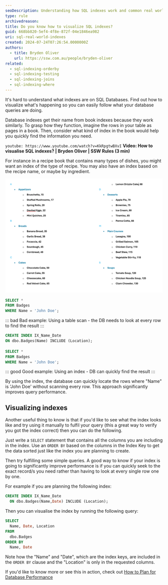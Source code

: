 ```yaml
---
seoDescription: Understanding how SQL indexes work and common real world ways of visualising them
type: rule
archivedreason:
title: Do you know how to visualize SQL indexes?
guid: 668bb820-5ef4-4f8e-872f-04e1846ea982
uri: sql-real-world-indexes
created: 2024-07-24T07:26:54.0000000Z
authors:
  - title: Bryden Oliver
    url: https://ssw.com.au/people/bryden-oliver
related:
  - sql-indexing-orderby
  - sql-indexing-testing
  - sql-indexing-joins
  - sql-indexing-where
---
```


It's hard to understand what indexes are on SQL Databases. Find out how to visualize what's happening so you can easily follow what your database queries are doing.

Database indexes get their name from book indexes because they work similarly. To grasp how they function, imagine the rows in your table as pages in a book. Then, consider what kind of index in the book would help you quickly find the information you need.

<!--endintro-->

`youtube: https://www.youtube.com/watch?v=KkRpgtwBXvI`
**Video: How to visualise SQL indexes? | Bryden Oliver | SSW Rules (3 min)**

For instance in a recipe book that contains many types of dishes, you might want an index of the type of recipe. You may also have an index based on the recipe name, or maybe by ingredient.

![Figure: Typical book index](index.png)

```sql
SELECT *
FROM Badges
WHERE Name = 'John Doe';
```

::: bad
Bad example: Using a table scan - the DB needs to look at every row to find the result
:::

```sql
CREATE INDEX IX_Name_Date
ON dbo.Badges(Name) INCLUDE (Location);

SELECT *
FROM Badges
WHERE Name = 'John Doe';
```

::: good
Good example: Using an index - DB can quickly find the result
:::

By using the index, the database can quickly locate the rows where "Name" is 'John Doe' without scanning every row. This approach significantly improves query performance.

## Visualizing indexes

Another useful thing to know is that if you'd like to see what the index looks like and try using it manually to fulfil your query (this a great way to verify you got the index correct) then you can do the following.

Just write a `SELECT` statement that contains all the columns you are including in the index. Use an `ORDER BY` based on the columns in the Index Key to get the data sorted just like the index you are planning to create.

Then try fulfilling some simple queries. A good way to know if your index is going to significantly improve performance is if you can quickly seek to the exact record/s you need rather than having to look at every single row one by one.

For example if you are planning the following index:

```sql
CREATE INDEX IX_Name_Date
  ON dbo.Badges(Name,Date) INCLUDE (Location);
```

Then you can visualise the index by running the following query:

```sql
SELECT
  Name, Date, Location
FROM
  dbo.Badges
ORDER BY
  Name, Date
```

Note how the "Name" and "Date", which are the index keys, are included in the `ORDER BY` clause and the "Location" is only in the requested columns.

If you'd like to know more or see this in action, check out [How to Plan for Database Performance](https://youtu.be/l18ltcOVN4I)
